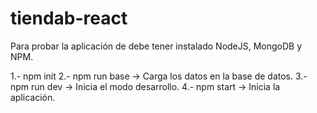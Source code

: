 # tiendab-react

Para probar la aplicación de debe tener instalado NodeJS, MongoDB y NPM.

1.- npm init
2.- npm run base -> Carga los datos en la base de datos.
3.- npm run dev -> Inicia el modo desarrollo.
4.- npm start -> Inicia la aplicación.

